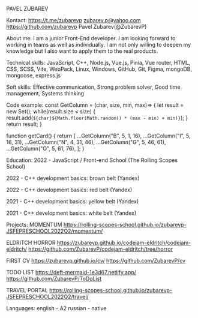 PAVEL ZUBAREV


Kontact:
https://t.me/zubarevp 
zubarev.p@yahoo.com 
https://github.com/zubarevp 
Pavel Zubarev(@ZubarevP)


About me:
I am a junior Front-End developer. I am looking forward to working in teams as well as individually. I am not only willing to deepen my knowledge but I also want to apply them to the real products.


Technical skills:
JavaScript, C++, Node.js, Vue.js, Pinia, Vue router, HTML, CSS, SCSS, Vite, WebPack, Linux, Windows, GitHub, Git, Figma, mongoDB, mongoose, express.js


Soft skills:
Effective communication, Strong problem solver, Good time management, Systems thinking


Code example:
const GetColumn = (char, size, min, max)=> {
  let result = new Set();
  while(result.size < size) {
    result.add(`${char}${Math.floor(Math.random() * (max - min) + min)}`);
  }
  return result;
}

function getCard() {
  return [
    ...GetColumn("B", 5, 1, 16),
    ...GetColumn("I", 5, 16, 31),
    ...GetColumn("N", 4, 31, 46),
    ...GetColumn("G", 5, 46, 61),
    ...GetColumn("O", 5, 61, 76),
  ];
}

Education:
2022 - JavaScript / Front-end School
(The Rolling Scopes School)

2022 - C++ development basics: brown belt
(Yandex)

2022 - C++ development basics: red belt
(Yandex)

2021 - C++ development basics: yellow belt
(Yandex)

2021 - C++ development basics: white belt
(Yandex)


Projects:
MOMENTUM
https://rolling-scopes-school.github.io/zubarevp-JSFEPRESCHOOL2022Q2/momentum/ 

ELDRITCH HORROR
https://zubarevp.github.io/codejam-eldritch/codejam-eldritch/ 
https://github.com/ZubarevP/codejam-eldritch/tree/horror 

FIRST CV
https://zubarevp.github.io/cv/ 
https://github.com/ZubarevP/cv

TODO LIST
https://deft-mermaid-1e3d67.netlify.app/ 
https://github.com/ZubarevP/ToDoList 

TRAVEL PORTAL
https://rolling-scopes-school.github.io/zubarevp-JSFEPRESCHOOL2022Q2/travel/ 


Languages:
english - A2
russian - native
